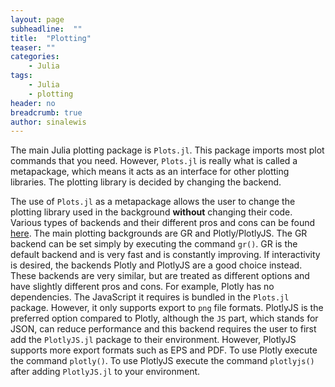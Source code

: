 ```yaml
---
layout: page
subheadline:  ""
title:  "Plotting"
teaser: ""
categories:
    - Julia
tags:
    - Julia
    - plotting
header: no
breadcrumb: true
author: sinalewis
---
```


The main Julia plotting package is `Plots.jl`. This package imports most plot commands that you need. However, `Plots.jl` is really what is called a metapackage, which means it acts as an interface for other plotting libraries. The plotting library is decided by changing the backend.

The use of `Plots.jl` as a metapackage allows the user to change the plotting library used in the background **without** changing their code. Various types of backends and their different pros and cons can be found [here](https://docs.juliaplots.org/latest/backends/#backends). The main plotting backgrounds are GR and Plotly/PlotlyJS. The GR backend can be set simply by executing the command `gr()`. GR is the default backend and is very fast and is constantly improving. If interactivity is desired, the backends Plotly and PlotlyJS are a good choice instead. These backends are very similar, but are treated as different options and have slightly different pros and cons. For example, Plotly has no dependencies. The JavaScript it requires is bundled in the `Plots.jl` package.  However, it only supports export to `png` file formats. PlotlyJS is the preferred option compared to Plotly, although the `JS` part, which stands for JSON, can reduce performance and this backend requires the user to first add the `PlotlyJS.jl` package to their environment. However, PlotlyJS supports more export formats such as EPS and PDF. To use Plotly execute the command `plotly()`. To use PlotlyJS execute the command `plotlyjs()` after adding `PlotlyJS.jl` to your environment.